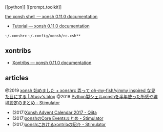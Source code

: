 [[python]]
[[prompt_toolkit]]

[the xonsh shell — xonsh 0.11.0 documentation](https://xon.sh/contents.html)
- [Tutorial — xonsh 0.11.0 documentation](https://xon.sh/tutorial.html)

`~/.xonshrc`
`~/.config/xonsh/rc.xsh**`

## xontribs
- [Xontribs — xonsh 0.11.0 documentation](https://xon.sh/xontribs.html)

## articles
@2019 [xonsh 始めました + xonshrc 弄って oh-my-fish/yimmy inspired な見た目にする | Atusy's blog](https://blog.atusy.net/2019/04/14/xonsh-debut/)
@2018 [Python製シェルxonshを半年使った所感や環境設定のまとめ - Stimulator](https://vaaaaaanquish.hatenablog.com/entry/2018/06/22/194227)
- (2017)[Xonsh Advent Calendar 2017 - Qiita](https://qiita.com/advent-calendar/2017/xonsh)
- (2017)[xonshのCore Eventsまとめ - Stimulator](https://vaaaaaanquish.hatenablog.com/entry/2017/12/19/222846)
- (2017)[xonshにおけるxontribの紹介 - Stimulator](https://vaaaaaanquish.hatenablog.com/entry/2017/12/14/062224)
